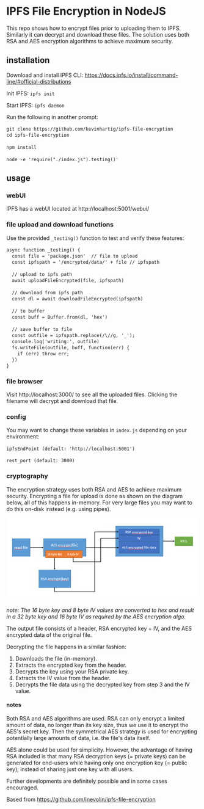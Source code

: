 # IPFS File Encryption in NodeJS

This repo shows how to encrypt files prior to uploading them to IPFS. Similarly it can decrypt and download these files. The solution uses both RSA and AES encryption algorithms to achieve maximum security.

## installation
Download and install IPFS CLI: https://docs.ipfs.io/install/command-line/#official-distributions

Init IPFS: `ipfs init`

Start IPFS: `ipfs daemon`

Run the following in another prompt:
```
git clone https://github.com/kevinhartig/ipfs-file-encryption
cd ipfs-file-encryption

npm install

node -e 'require("./index.js").testing()'
```
## usage

### webUI
IPFS has a webUI located at http://localhost:5001/webui/

### file upload and download functions
Use the provided `_testing()` function to test and verify these features:

```JS
async function _testing() {
  const file = 'package.json'  // file to upload
  const ipfspath = '/encrypted/data/' + file // ipfspath
  
  // upload to ipfs path
  await uploadFileEncrypted(file, ipfspath)
  
  // download from ipfs path
  const dl = await downloadFileEncrypted(ipfspath)
  
  // to buffer
  const buff = Buffer.from(dl, 'hex')

  // save buffer to file
  const outfile = ipfspath.replace(/\//g, '_');
  console.log('writing:', outfile)
  fs.writeFile(outfile, buff, function(err) {
    if (err) throw err;
  })
}
```
### file browser
Visit http://localhost:3000/ to see all the uploaded files. Clicking the filename will decrypt and download that file.

### config
You may want to change these variables in `index.js` depending on your environment:

`ipfsEndPoint (default: 'http://localhost:5001')`

`rest_port (default: 3000)`

### cryptography

The encryption strategy uses both RSA and AES to achieve maximum security.
Encrypting a file for upload is done as shown on the diagram below, all of this happens in-memory.
For very large files you may want to do this on-disk instead (e.g. using pipes).

![file forward encryption](/assets/imgs/ipfs_encrypt.png?raw=true)

*note: The 16 byte key and 8 byte IV values are converted to hex and result in a 32 byte key and 16 byte IV as required by the AES encryption algo.*

The output file consists of a header, RSA encrypted key + IV, and the AES encrypted data of the original file.

Decrypting the file happens in a similar fashion:
1. Downloads the file (in-memory).
2. Extracts the encrypted key from the header.
3. Decrypts the key using your RSA private key.
4. Extracts the IV value from the header.
5. Decrypts the file data using the decrypted key from step 3 and the IV value.

#### notes
Both RSA and AES algorithms are used. 
RSA can only encrypt a limited amount of data, no longer than its key size, thus we use it to encrypt the AES's secret key. Then the symmetrical AES strategy is used for encrypting potentially large amounts of data, i.e. the file's data itself.

AES alone could be used for simplicity. However, the advantage of having RSA included is that many RSA decryption keys (= private keys) can be generated for end-users while having only one encryption key (= public key); instead of sharing just one key with all users.

Further developments are definitely possible and in some cases encouraged.

Based from https://github.com/inevolin/ipfs-file-encryption
